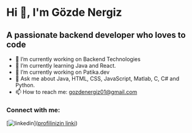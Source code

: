 # Hi 👋, I'm Gözde Nergiz </center>

## A passionate backend developer who loves to code


- 🔭 I’m currently working on Backend Technologies
- 🌱 I’m currently learning Java and React.
- 🔭 I’m currently working on Patika.dev
- 💬 Ask me about Java, HTML, CSS, JavaScript, Matlab, C, C# and Python.
- 📫 How to reach me: gozdenergiz01@gmail.com

### Connect with me:
[![linkedin](https://img.shields.io/badge/Linkedin-000000?style=for-the-badge&logo=Linkedin&logoColor=white)]([profilinizin linki](https://www.linkedin.com/in/gözde-nergiz-955762162/))


